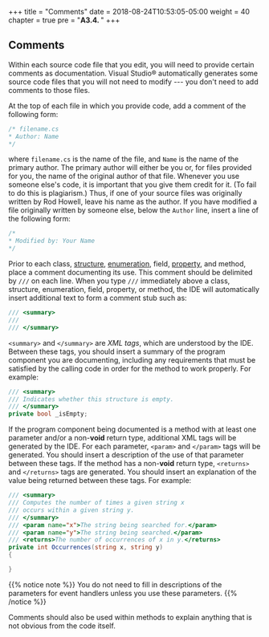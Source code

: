 +++
title = "Comments"
date = 2018-08-24T10:53:05-05:00
weight = 40
chapter = true
pre = "<b>A3.4. </b>"
+++

## Comments

Within each source code file that you edit, you will need to provide
certain comments as documentation. Visual Studio® automatically
generates some source code files that you will not need to modify --- you don't need to add comments to those files.

At the top of each file in which you provide code, add a comment of the following form:

```C#
/* filename.cs
* Author: Name 
*/
```

where `filename.cs` is the name of the file, and `Name` is the name of
the primary author. The primary author will either be you or, for
files provided for you, the name of the original author of that
file. Whenever you use someone else's code, it is important that you
give them credit for it. (To fail to do this is plagiarism.) Thus, if
one of your source files was originally written by Rod Howell, leave
his name as the author. If you have modified a file originally written
by someone else, below the `Author` line, insert a line of the following form:

```C#
/*
* Modified by: Your Name
*/
```

Prior to each class, [structure](/appendix/syntax/structs), [enumeration](/appendix/syntax/enumerations), field, [property](/appendix/syntax/properties), and method, place a comment documenting its use. This comment should be delimited by `///` on each line. When you type `///` immediately above a class, structure, enumeration, field, property, or method, the IDE will automatically insert additional text to form a comment stub such as:

```C#
/// <summary>
/// 
/// </summary>
```

`<summary>` and `</summary>` are *XML tags*, which are understood by
the IDE. Between these tags, you should insert a summary of the
program component you are documenting, including any requirements that
must be satisfied by the calling code in order for the method to work
properly. For example: 

```C#
/// <summary>
/// Indicates whether this structure is empty.
/// </summary>
private bool _isEmpty;
```

If the program component being documented is a method with at least one parameter and/or a non-**void** return type, additional XML tags will be generated by the IDE. For each parameter, `<param>` and `</param>` tags will be generated. You should insert a description of the use of that parameter between these tags. If the method has a non-**void** return type, `<returns>` and `</returns>` tags are generated. You should insert an explanation of the value being returned between these tags. For example:

```C#
/// <summary>
/// Computes the number of times a given string x
/// occurs within a given string y.
/// </summary>
/// <param name="x">The string being searched for.</param>
/// <param name="y">The string being searched.</param>
/// <returns>The number of occurrences of x in y.</returns>
private int Occurrences(string x, string y)
{

}
```

{{% notice note %}}
You do not need to fill in descriptions of the parameters for event
handlers unless you use these parameters.
{{% /notice %}}

Comments should also be used within methods to explain anything that is not obvious from the code itself. 

